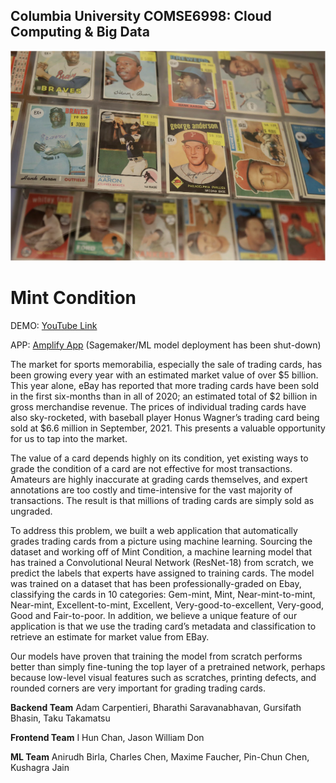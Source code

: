 ## Columbia University COMSE6998: Cloud Computing & Big Data

<p align="center">
<img src="mint-condition.png" width="512"/>
  <h1> Mint Condition </h1>
</p>

DEMO: [YouTube Link](https://www.youtube.com/watch?v=_2eDtLokbs0)

APP: [Amplify App](https://main.d30hfqistnhxap.amplifyapp.com/) (Sagemaker/ML model deployment has been shut-down)

The market for sports memorabilia, especially the sale of trading cards, has been growing every year with an estimated market value of over $5 billion. This year alone, eBay has reported that more trading cards have been sold in the first six-months than in all of 2020; an estimated total of $2 billion in gross merchandise revenue. The prices of individual trading cards have also sky-rocketed, with baseball player Honus Wagner’s trading card being sold at $6.6 million in September, 2021. This presents a valuable opportunity for us to tap into the market. 

The value of a card depends highly on its condition, yet existing ways to grade the condition of a card are not effective for most transactions. Amateurs are highly inaccurate at grading cards themselves, and expert annotations are too costly and time-intensive for the vast majority of transactions. The result is that millions of trading cards are simply sold as ungraded. 

To address this problem, we built a web application that automatically grades trading cards from a picture using machine learning. Sourcing the dataset and working off of Mint Condition, a machine learning model that has trained a Convolutional Neural Network (ResNet-18) from scratch, we predict the labels that experts have assigned to training cards. The model was trained on a dataset that has been professionally-graded on Ebay, classifying the cards in 10 categories: Gem-mint, Mint, Near-mint-to-mint, Near-mint,  Excellent-to-mint, Excellent, Very-good-to-excellent, Very-good, Good and Fair-to-poor. In addition, we believe a unique feature of our application is that we use the trading card’s metadata and classification to retrieve an estimate for market value from EBay. 

Our models have proven that training the model from scratch performs better than simply fine-tuning the top layer of a pretrained network, perhaps because low-level visual features such as scratches, printing defects, and rounded corners are very important for grading trading cards.




**Backend Team**
Adam Carpentieri, Bharathi Saravanabhavan, Gursifath Bhasin, Taku Takamatsu

**Frontend Team**
I Hun Chan, Jason William Don

**ML Team**
Anirudh Birla, Charles Chen, Maxime Faucher, Pin-Chun Chen, Kushagra Jain
